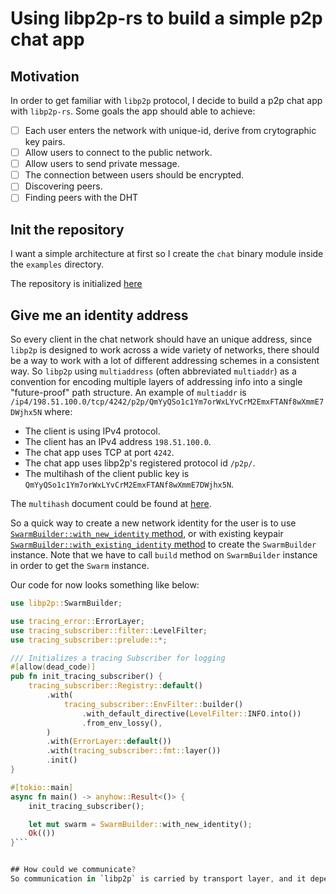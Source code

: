 # Using libp2p-rs to build a simple p2p chat app

## Motivation
In order to get familiar with `libp2p` protocol, I decide to build a p2p chat app with `libp2p-rs`. Some goals the app should able to achieve:
- [ ] Each user enters the network with unique-id, derive from crytographic key pairs.
- [ ] Allow users to connect to the public network.
- [ ] Allow users to send private message.
- [ ] The connection between users should be encrypted.
- [ ] Discovering peers.
- [ ] Finding peers with the DHT

## Init the repository
I want a simple architecture at first so I create the `chat` binary module inside the `examples` directory.

The repository is initialized [here](https://github.com/quangkeu95/libp2p-learner/commit/bddf28e28a5ecba39e4209e1311efd763643035c)

## Give me an identity address
So every client in the chat network should have an unique address, since `libp2p` is designed to work across a wide variety of networks, there should be a way to work with a lot of different addressing schemes in a consistent way. So `libp2p` using `multiaddress` (often abbreviated `multiaddr`) as a convention for encoding multiple layers of addressing info into a single "future-proof" path structure.
An example of `multiaddr` is `/ip4/198.51.100.0/tcp/4242/p2p/QmYyQSo1c1Ym7orWxLYvCrM2EmxFTANf8wXmmE7DWjhx5N` where:
- The client is using IPv4 protocol.
- The client has an IPv4 address `198.51.100.0`.
- The chat app uses TCP at port `4242`.
- The chat app uses libp2p's registered protocol id `/p2p/`.
- The multihash of the client public key is `QmYyQSo1c1Ym7orWxLYvCrM2EmxFTANf8wXmmE7DWjhx5N`.

The `multihash` document could be found at [here](https://docs.libp2p.io/concepts/appendix/glossary/#multihash). 

So a quick way to create a new network identity for the user is to use [`SwarmBuilder::with_new_identity` method](https://docs.rs/libp2p/0.52.4/libp2p/struct.SwarmBuilder.html#method.with_new_identity), or with existing keypair [`SwarmBuilder::with_existing_identity` method](https://docs.rs/libp2p/0.52.4/libp2p/struct.SwarmBuilder.html#method.with_existing_identity) to create the `SwarmBuilder` instance. Note that we have to call `build` method on `SwarmBuilder` instance in order to get the `Swarm` instance.

Our code for now looks something like below:
```rust
use libp2p::SwarmBuilder;

use tracing_error::ErrorLayer;
use tracing_subscriber::filter::LevelFilter;
use tracing_subscriber::prelude::*;

/// Initializes a tracing Subscriber for logging
#[allow(dead_code)]
pub fn init_tracing_subscriber() {
    tracing_subscriber::Registry::default()
        .with(
            tracing_subscriber::EnvFilter::builder()
                .with_default_directive(LevelFilter::INFO.into())
                .from_env_lossy(),
        )
        .with(ErrorLayer::default())
        .with(tracing_subscriber::fmt::layer())
        .init()
}

#[tokio::main]
async fn main() -> anyhow::Result<()> {
    init_tracing_subscriber();

    let mut swarm = SwarmBuilder::with_new_identity();
    Ok(())
}```


## How could we communicate?
So communication in `libp2p` is carried by transport layer, and it depends on the developer to choose the transport protocols. In the chat app we are gonna use TCP protocol with Tokio async runtime, we can configure TCP protocol with `SwarmBuilder` by calling the method [`with_tcp`](https://docs.rs/libp2p/0.52.4/libp2p/struct.SwarmBuilder.html#method.with_tcp-1). TCP configuration comes with security upgrade and multiplexer upgrade congfigurations. `libp2p` supports two security protol: `TLS 1.3` and `noise`, in this example we use `noice`. Stream multiplexing is a technique for multiple data streams could be send on a single connection. By establish a connection once, multiple procotols can run on that same connection, reduce overheard and latency in the network. Also note that some protocols already have their native streams (QUIC, WebTransport, WebRTC), so stream multiplexing is not needed in this case. In this example we use `yamux` for streams multiplexing.

